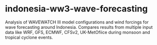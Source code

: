# indonesia-ww3-wave-forecasting
Analysis of WAVEWATCH III model configurations and wind forcings for wave forecasting around Indonesia. Compares results from multiple input data like WRF, GFS, ECMWF, CFSv2, UK-MetOfiice during monsoon and tropical cyclone events.
